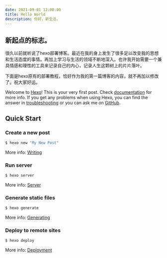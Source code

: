 ```yaml
---
date: 2021-09-01 12:00:00 
title: Hello World 
description: 你好，新生活。
---
```

## 新起点的标志。

很久以前就听说了hexo部署博客。最近在我的身上发生了很多足以改变我的思想和生活态度的事情。再加上学习与生活的领域不断地深入。也许我开始需要一个兼具情感和理性的工具来记录自己的内心，记录人生这颗树上的片片落叶。

下面是hexo原有的部署教程，恰好作为我的第一篇博客的内容，就不再加以修改了。祝大家好运。



Welcome to [Hexo](https://hexo.io/)! This is your very first post. Check [documentation](https://hexo.io/docs/) for more info. If you get any problems when using Hexo, you can find the answer in [troubleshooting](https://hexo.io/docs/troubleshooting.html) or you can ask me on [GitHub](https://github.com/hexojs/hexo/issues).

## Quick Start

### Create a new post

``` bash
$ hexo new "My New Post"
```

More info: [Writing](https://hexo.io/docs/writing.html)

### Run server

``` bash
$ hexo server
```

More info: [Server](https://hexo.io/docs/server.html)

### Generate static files

``` bash
$ hexo generate
```

More info: [Generating](https://hexo.io/docs/generating.html)

### Deploy to remote sites

``` bash
$ hexo deploy
```

More info: [Deployment](https://hexo.io/docs/one-command-deployment.html)
